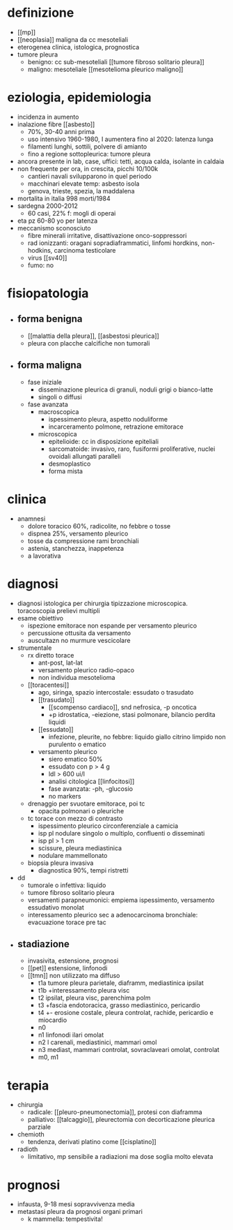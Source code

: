 # definizione
- [[mp]]
- [[neoplasia]] maligna da cc mesoteliali
- eterogenea clinica, istologica, prognostica
- tumore pleura
	- benigno: cc sub-mesoteliali [[tumore fibroso solitario pleura]]
	- maligno: mesoteliale [[mesotelioma pleurico maligno]]

# eziologia, epidemiologia
- incidenza in aumento
- inalazione fibre [[asbesto]]
	- 70%, 30-40 anni prima
	- uso intensivo 1960-1980, I aumentera fino al 2020: latenza lunga
	- filamenti lunghi, sottili, polvere di amianto
	- fino a regione sottopleurica: tumore pleura
- ancora presente in lab, case, uffici: tetti, acqua calda, isolante in caldaia
- non frequente per ora, in crescita, picchi 10/100k
	- cantieri navali svilupparono in quel periodo
	- macchinari elevate temp: asbesto isola
	- genova, trieste, spezia, la maddalena
- mortalita in italia 998 morti/1984
- sardegna 2000-2012
	- 60 casi, 22% f: mogli di operai
- eta pz 60-80 yo per latenza
- meccanismo sconosciuto
	- fibre minerali irritative, disattivazione onco-soppressori
	- rad ionizzanti: oragani sopradiaframmatici, linfomi hordkins, non-hodkins, carcinoma testicolare
	- virus [[sv40]]
	- fumo: no

# fisiopatologia
- ## forma benigna
	- [[malattia della pleura]], [[asbestosi pleurica]]
	- pleura con placche calcifiche non tumorali
- ## forma maligna
	- fase iniziale
		- disseminazione pleurica di granuli, noduli grigi o bianco-latte
		- singoli o diffusi
	- fase avanzata
		- macroscopica
			- ispessimento pleura, aspetto noduliforme
			- incarceramento polmone, retrazione emitorace
		- microscopica
			- epitelioide: cc in disposizione epiteliali
			- sarcomatoide: invasivo, raro, fusiformi proliferative, nuclei ovoidali allungati paralleli
			- desmoplastico
			- forma mista

# clinica
- anamnesi
	- dolore toracico 60%, radicolite, no febbre o tosse
	- dispnea 25%, versamento pleurico
	- tosse da compressione rami bronchiali
	- astenia, stanchezza, inappetenza
	- a lavorativa

# diagnosi
- diagnosi istologica per chirurgia tipizzazione microscopica. toracoscopia prelievi multipli
- esame obiettivo
	- ispezione emitorace non espande per versamento pleurico
	- percussione ottusita da versamento
	- auscultazn no murmure vescicolare
- strumentale
	- rx diretto torace
		- ant-post, lat-lat
		- versamento pleurico radio-opaco
		- non individua mesotelioma
	- [[toracentesi]]
		- ago, siringa, spazio intercostale: essudato o trasudato
		- [[trasudato]]
			- [[scompenso cardiaco]], snd nefrosica, -p oncotica
			- +p idrostatica, -eiezione, stasi polmonare, bilancio perdita liquidi
		- [[essudato]]
			- infezione, pleurite, no febbre: liquido giallo citrino limpido non purulento o ematico
		- versamento pleurico
			- siero ematico 50%
			- essudato con p > 4 g
			- ldl > 600 ui/l
			- analisi citologica [[linfocitosi]]
			- fase avanzata: -ph, -glucosio
			- no markers
	- drenaggio per svuotare emitorace, poi tc
		- opacita polmonari o pleuriche
	- tc  torace con mezzo di contrasto
		- ispessimento pleurico circonferenziale a camicia
		- isp pl nodulare singolo o multiplo, confluenti o disseminati
		- isp pl > 1 cm
		- scissure, pleura mediastinica
		- nodulare mammellonato
	- biopsia pleura invasiva
		- diagnostica 90%, tempi ristretti
- dd
	- tumorale o infettiva: liquido
	- tumore fibroso solitario pleura
	- versamenti parapneumonici: empiema ispessimento, versamento essudativo monolat
	- interessamento pleurico sec a adenocarcinoma bronchiale: evacuazione torace pre tac
- ## stadiazione
	- invasivita, estensione, prognosi
	- [[pet]] estensione, linfonodi
	- [[tmn]] non utilizzato ma diffuso
		- t1a tumore pleura parietale, diaframm, mediastinica ipsilat
		- t1b +interessamento pleura visc
		- t2 ipsilat, pleura visc, parenchima polm
		- t3 +fascia endotoracica, grasso mediastinico, pericardio
		- t4 +- erosione costale, pleura controlat, rachide, pericardio e miocardio
		- n0
		- n1 linfonodi ilari omolat
		- n2 l carenali, mediastinici, mammari omol
		- n3 mediast, mammari controlat, sovraclaveari omolat, controlat
		- m0, m1

# terapia
- chirurgia
	- radicale: [[pleuro-pneumonectomia]], protesi con diaframma
	- palliativo: [[talcaggio]], pleurectomia con decorticazione pleurica parziale
- chemioth
	- tendenza, derivati platino come [[cisplatino]]
- radioth
	- limitativo, mp sensibile a radiazioni ma dose soglia molto elevata

# prognosi
- infausta, 9-18 mesi sopravvivenza media
- metastasi pleura da prognosi organi primari
	- k mammella: tempestivita!